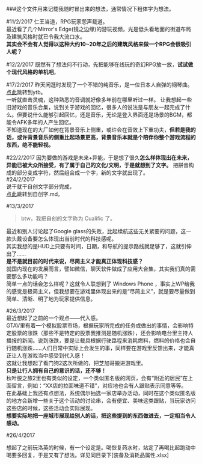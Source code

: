 ###这个文件用来记载我随时冒出来的想法，通常情况下粗体字为想法。

#11/2/2017
仁王当道，RPG玩家怨声载道。  
最近看了几个Mirror's Edge(镜之边缘)的游玩视频，光是低头看地面的街道布局及建筑风格时就已令我大流口水。  
**其实会不会有人觉得以这种大约10~20年之后的建筑风格来做一个RPG会很吸引人呢？**

#12/2/2017
既然有了想法何不行动，先把能够在线玩的奇幻RPG放一放，**试试做个现代风格的单机吧**。

#17/2/2017
昨天闲逛时发现了一个不错的纯音乐，是一位日本人自弹的钢琴曲。  
[点此](https://www.youtube.com/watch?v=u7Dex6cLX74)跳转到ytb。  
一听就直击灵魂，这种熟悉的音调就好像多年前在哪里听过一样。
让我想起一些旧游戏的音乐合集，说到关于游戏的回忆，很多人的说法是与朋友一起完成了什么。但要说什么能够引起回忆，还是音乐，无论是登入界面还是场景的BGM，都能令AFK多年的人产生回忆。  
不知道现在的大厂如何在背景音乐上侧重，或许会在音效上下重功夫，**但若是我的话，或许背景音乐的侧重比起场景更高，背景音乐本就是个陪伴你整个游戏流程的东西，绝不能轻视。**

#22/2/2017
因为要做的游戏是未来+异能，于是想了很久**怎么样体现出在未来，异能已被大众所接受，有了属于自己的文化/文明，于是就想到了文字。**
把拼音构成的部分变成字符，然后组合成一个字，新的文字就出现了。  
#24/2/2017  
说干就干自创文字部分完成，  
[点此](https://github.com/Ceplavia/ContentOfGameDesign/commit/a69b5347339f57ced31cc69f34b2b2095d74f66c?short_path=614c344#diff-614c344b5d16d9c432f97f70812c09ca)跳转到自创字.md。

#13/3/2017
> btw，我把自创的文字称为 Cualific 了。  

最近和别人讨论起了Google glass的失败，比起续航这些无关紧要的问题，这一款头戴设备要怎么体现出当前时代的科技感呢。  
其实我想的是HUD上只要有时间，日期，和导航的提示路线就足够了，这就引伸出了……  
**是不是就目前的时代来说，尽简主义才能真正体现科技感？**  
就国内现在的发展而言，譬如微信，聊天软件做成了应用大合集，其实我们真的需要那么多功能吗？  
简单一点的话会怎么样呢？这就令人联想到了 Windows Phone ，事实上WP给我的感觉是极简主义，但我想要在游戏里体现出来的是“尽简主义”，就是要尽量做到简单、清晰、明了地为玩家提供信息。

#26/3/2017  
最近想起了之前的一个观点——代入感。  
GTAV里有着一个模拟股票市场，根据玩家所完成的任务或做出的事情，会影响特定股票的涨跌（那些不是特定的股票我推测是随机涨跌），还会影响电台里主持人播报的新闻。说到涨跌，要是让载具根据行驶路程来消耗燃料，燃料的价格也会自行随机涨跌……人们日常中实际上会发生的事，同样要在游戏里反馈出来，才能真正让人在游戏当中感受到代入感！  
这就让我想起了看门狗2这次所做的，把芝加哥搬进游戏里。  
**只是让行人拥有自己的意识的话，还不够！**  
秋叶脱之旅2里也有类似的设定，一个类似匿名版的网页，会有“附近的居民”在上面留言，例如：“XX店的拉面味道不错”，对应地也会有人跟贴表示同意等等。  
在此基础上我还有点想法，系统偶尔抽选一家店举办活动，同时在这个类似匿名版的地方会新增一些关于这个活动的讨论串，会有便宜、美味这类跟贴，当玩家访问这些店的时候，这些活动会实际展现。  
**想要实际地把一座城市展现给别人的话，把这些提到的东西做进去，一定相当令人感动。**  

#26/4/2017  

想起了之前玩洛英的时候，有一个设定是。喝恢复药水时，站定了再喝比起跑动中喝要多回复，于是又有了想法。详见同目录下[装备及消耗品属性.xlsx]  
